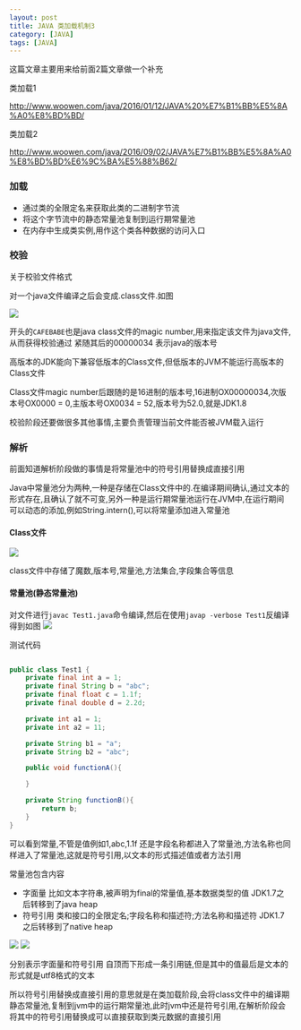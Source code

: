 ```yaml
---
layout: post
title: JAVA 类加载机制3
category: [JAVA]
tags: [JAVA]
---
```


这篇文章主要用来给前面2篇文章做一个补充

类加载1

<http://www.woowen.com/java/2016/01/12/JAVA%20%E7%B1%BB%E5%8A%A0%E8%BD%BD/>

类加载2

<http://www.woowen.com/java/2016/09/02/JAVA%E7%B1%BB%E5%8A%A0%E8%BD%BD%E6%9C%BA%E5%88%B62/>

### 加载

* 通过类的全限定名来获取此类的二进制字节流
* 将这个字节流中的静态常量池复制到运行期常量池
* 在内存中生成类实例,用作这个类各种数据的访问入口

### 校验

关于校验文件格式

对一个java文件编译之后会变成.class文件.如图

![](http://pic.woowen.com/classfilehex.png)

开头的```CAFEBABE```也是java class文件的magic number,用来指定该文件为java文件,从而获得校验通过
紧随其后的00000034 表示java的版本号

高版本的JDK能向下兼容低版本的Class文件,但低版本的JVM不能运行高版本的Class文件

Class文件magic number后跟随的是16进制的版本号,16进制OX00000034,次版本号OX0000 = 0,主版本号OX0034 = 52,版本号为52.0,就是JDK1.8

校验阶段还要做很多其他事情,主要负责管理当前文件能否被JVM载入运行

### 解析

前面知道解析阶段做的事情是将常量池中的符号引用替换成直接引用

Java中常量池分为两种,一种是存储在Class文件中的.在编译期间确认,通过文本的形式存在,且确认了就不可变,另外一种是运行期常量池运行在JVM中,在运行期间可以动态的添加,例如String.intern(),可以将常量添加进入常量池

#### Class文件

![](http://pic.woowen.com/classfileinfo.png)

class文件中存储了魔数,版本号,常量池,方法集合,字段集合等信息


#### 常量池(静态常量池)

对文件进行```javac Test1.java```命令编译,然后在使用```javap -verbose Test1```反编译得到如图
![](http://pic.woowen.com/javapfilesnapshot.png)

测试代码

```JAVA

public class Test1 {
    private final int a = 1;
    private final String b = "abc";
    private final float c = 1.1f;
    private final double d = 2.2d;

    private int a1 = 1;
    private int a2 = 11;

    private String b1 = "a";
    private String b2 = "abc";

    public void functionA(){

    }

    private String functionB(){
        return b;
    }
}

```

可以看到常量,不管是值例如1,abc,1.1f 还是字段名称都进入了常量池,方法名称也同样进入了常量池,这就是符号引用,以文本的形式描述值或者方法引用

常量池包含内容

* 字面量  比如文本字符串,被声明为final的常量值,基本数据类型的值 JDK1.7之后转移到了java heap
* 符号引用 类和接口的全限定名;字段名称和描述符;方法名称和描述符 JDK1.7之后转移到了native heap

![](http://pic.woowen.com/yinyonglian2.png)
![](http://pic.woowen.com/yinyonglian1.png)

分别表示字面量和符号引用
自顶而下形成一条引用链,但是其中的值最后是文本的形式就是utf8格式的文本

所以符号引用替换成直接引用的意思就是在类加载阶段,会将class文件中的编译期静态常量池,复制到jvm中的运行期常量池,此时jvm中还是符号引用,在解析阶段会将其中的符号引用替换成可以直接获取到类元数据的直接引用





